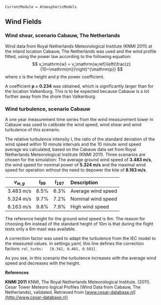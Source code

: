 ```@meta
CurrentModule = AtmosphericModels
```
## Wind Fields

### Wind shear, scenario Cabauw, The Netherlands
Wind data from Royal Netherlands Meteorological Institute (KNMI 2011) at the
inland location Cabauw, The Netherlands was used and the wind profile fitted, using
the power law according to the following equation:
$$
v_\mathrm{w} = v_\mathrm{w,ref}\left(\frac{z}{10~\mathrm{m}}\right)^{\mathrm{p}}
$$
where z is the height and p the power coefficient.

A coefficient **p = 0.234** was obtained, which is
significantly larger than for the location Valkenburg. This is to be expected because
Cabauw is a lot further away from the shore than Valkenburg.

### Wind turbulence, scenario Cabauw
A one year measurement time series from the wind measurement tower in Cabauw was used to calibrate
the wind speed, wind shear and wind turbulence of this scenario.

The relative turbulence intensity I, the ratio of the standard deviation of the wind speed
within 10 minute intervals and the 10 minute wind speed average ws calculated, based on
the Cabauw data set from Royal Netherlands Meteorological Institute (KNMI 2011).
Three scenarios are chosen for the simulation: The average ground wind speed of
**3.483 m/s**, the wind speed for nominal power of **5.324 m/s** and the maximal wind speed
for operation without the need to depower the kite of **8.163 m/s**.

| $v_{w,g}$  | $I_{99}$ |$I_{197}$| Description      |
|:----------:|:--------:|:-------:|:-----------------|
|  3.483 m/s  |    8.5%  | 6.3%    |Average wind speed|
|  5.324 m/s  |    9.7%  | 7.2%    |Nominal wind speed|
|  8.163 m/s  |    9.8%  | 7.9%    |High wind speed   |

The reference height for the ground wind speed is 6m. The reason for choosing 6m instead of the standard height of 10m is that during the flight tests only a 6m mast was available.

A correction factor was used to adapt the turbulence from the IEC model to the measured values.
In settings.yaml, this line defines the correction factors: `rel_turbs:   [0.342, 0.465, 0.583]`.

As you see, in this scenario the turbulence increases with the average wind speed and decreases
with the height.

**References**

**KNMI 2011** KNMI, The Royal Netherlands Meteorological Institute. (2011). Cesar Tower Meteoro
logical Profiles (Wind Data from Cabauw, The Netherlands), validated. Retrieved
from [www.cesar-database.nl](http://www.cesar-database.nl)

